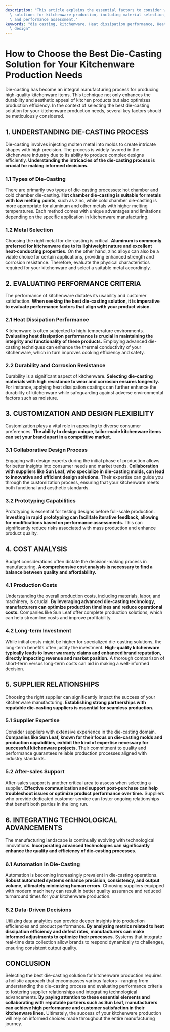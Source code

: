 ```yaml
---
description: "This article explains the essential factors to consider when selecting die-casting\
  \ solutions for kitchenware production, including material selection, process optimization,\
  \ and performance assessment."
keywords: "die casting, kitchenware, Heat dissipation performance, Heat dissipation optimization\
  \ design"
---
```

# How to Choose the Best Die-Casting Solution for Your Kitchenware Production Needs

Die-casting has become an integral manufacturing process for producing high-quality kitchenware items. This technique not only enhances the durability and aesthetic appeal of kitchen products but also optimizes production efficiency. In the context of selecting the best die-casting solution for your kitchenware production needs, several key factors should be meticulously considered.

## 1. UNDERSTANDING DIE-CASTING PROCESS

Die-casting involves injecting molten metal into molds to create intricate shapes with high precision. The process is widely favored in the kitchenware industry due to its ability to produce complex designs efficiently. **Understanding the intricacies of the die-casting process is crucial for making informed decisions.** 

### 1.1 Types of Die-Casting

There are primarily two types of die-casting processes: hot chamber and cold chamber die-casting. **Hot chamber die-casting is suitable for metals with low melting points**, such as zinc, while cold chamber die-casting is more appropriate for aluminum and other metals with higher melting temperatures. Each method comes with unique advantages and limitations depending on the specific application in kitchenware manufacturing.

### 1.2 Metal Selection 

Choosing the right metal for die-casting is critical. **Aluminum is commonly preferred for kitchenware due to its lightweight nature and excellent heat-conducting properties.** On the other hand, zinc alloys can also be a viable choice for certain applications, providing enhanced strength and corrosion resistance. Therefore, evaluate the physical characteristics required for your kitchenware and select a suitable metal accordingly.

## 2. EVALUATING PERFORMANCE CRITERIA

The performance of kitchenware dictates its usability and customer satisfaction. **When seeking the best die-casting solution, it is imperative to evaluate performance factors that align with your product vision.**

### 2.1 Heat Dissipation Performance

Kitchenware is often subjected to high-temperature environments. **Evaluating heat dissipation performance is crucial in maintaining the integrity and functionality of these products.** Employing advanced die-casting techniques can enhance the thermal conductivity of your kitchenware, which in turn improves cooking efficiency and safety.

### 2.2 Durability and Corrosion Resistance 

Durability is a significant aspect of kitchenware. **Selecting die-casting materials with high resistance to wear and corrosion ensures longevity.** For instance, applying heat dissipation coatings can further enhance the durability of kitchenware while safeguarding against adverse environmental factors such as moisture.

## 3. CUSTOMIZATION AND DESIGN FLEXIBILITY

Customization plays a vital role in appealing to diverse consumer preferences. **The ability to design unique, tailor-made kitchenware items can set your brand apart in a competitive market.**

### 3.1 Collaborative Design Process

Engaging with design experts during the initial phase of production allows for better insights into consumer needs and market trends. **Collaboration with suppliers like Sun Leaf, who specialize in die-casting molds, can lead to innovative and efficient design solutions.** Their expertise can guide you through the customization process, ensuring that your kitchenware meets both functional and aesthetic standards.

### 3.2 Prototyping Capabilities

Prototyping is essential for testing designs before full-scale production. **Investing in rapid prototyping can facilitate iterative feedback, allowing for modifications based on performance assessments.** This can significantly reduce risks associated with mass production and enhance product quality.

## 4. COST ANALYSIS

Budget considerations often dictate the decision-making process in manufacturing. **A comprehensive cost analysis is necessary to find a balance between quality and affordability.**

### 4.1 Production Costs

Understanding the overall production costs, including materials, labor, and machinery, is crucial. **By leveraging advanced die-casting technology, manufacturers can optimize production timelines and reduce operational costs.** Companies like Sun Leaf offer complete production solutions, which can help streamline costs and improve profitability.

### 4.2 Long-term Investment

While initial costs might be higher for specialized die-casting solutions, the long-term benefits often justify the investment. **High-quality kitchenware typically leads to lower warranty claims and enhanced brand reputation, directly impacting revenue and market position.** A thorough comparison of short-term versus long-term costs can aid in making a well-informed decision.

## 5. SUPPLIER RELATIONSHIPS

Choosing the right supplier can significantly impact the success of your kitchenware manufacturing. **Establishing strong partnerships with reputable die-casting suppliers is essential for seamless production.**

### 5.1 Supplier Expertise

Consider suppliers with extensive experience in the die-casting domain. **Companies like Sun Leaf, known for their focus on die-casting molds and production capabilities, exhibit the kind of expertise necessary for successful kitchenware projects.** Their commitment to quality and performance guarantees reliable production processes aligned with industry standards.

### 5.2 After-sales Support

After-sales support is another critical area to assess when selecting a supplier. **Effective communication and support post-purchase can help troubleshoot issues or optimize product performance over time.** Suppliers who provide dedicated customer service can foster ongoing relationships that benefit both parties in the long run.

## 6. INTEGRATING TECHNOLOGICAL ADVANCEMENTS

The manufacturing landscape is continually evolving with technological innovations. **Incorporating advanced technologies can significantly enhance the quality and efficiency of die-casting processes.**

### 6.1 Automation in Die-Casting

Automation is becoming increasingly prevalent in die-casting operations. **Robust automated systems enhance precision, consistency, and output volume, ultimately minimizing human errors.** Choosing suppliers equipped with modern machinery can result in better quality assurance and reduced turnaround times for your kitchenware production.

### 6.2 Data-Driven Decisions

Utilizing data analytics can provide deeper insights into production efficiencies and product performance. **By analyzing metrics related to heat dissipation efficiency and defect rates, manufacturers can make informed adjustments to optimize their processes.** Systems that integrate real-time data collection allow brands to respond dynamically to challenges, ensuring consistent output quality.

## CONCLUSION 

Selecting the best die-casting solution for kitchenware production requires a holistic approach that encompasses various factors—ranging from understanding the die-casting process and evaluating performance criteria to fostering supplier relationships and integrating technological advancements. **By paying attention to these essential elements and collaborating with reputable partners such as Sun Leaf, manufacturers can achieve high performance and customer satisfaction in their kitchenware lines.** Ultimately, the success of your kitchenware production will rely on informed choices made throughout the entire manufacturing journey.
